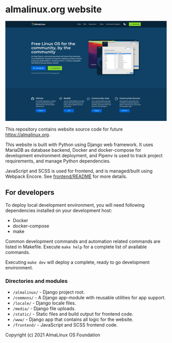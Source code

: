 # almalinux.org website

[![almalinux.org](./screenshot.png)](https://almalinux.org)

This repository contains website source code for future https://almalinux.org.

This website is built with Python using Django web framework. It uses MariaDB as database backend,
Docker and docker-compose for development environment deployment, and Pipenv is used to track project 
requirements, and manage Python dependencies.

JavaScript and SCSS is used for frontend, and is managed/built using Webpack Encore. See
[frontend/README](./frontend/README.md) for more details.

## For developers

To deploy local development environment, you will need following dependencies installed
on your development host:

- Docker
- docker-compose
- make

Common development commands and automation related commands are listed in Makefile. Execute `make help`
for a complete list of available commands.

Executing `make dev` will deploy a complete, ready to go development environment.

### Directories and modules

- `/almalinux/` - Django project root.
- `/commons/` - A Django app-module with reusable utilities for app support.
- `/locale/` - Django locale files.
- `/media/` - Django file uploads.
- `/static/` - Static files and build output for frontend code.
- `/www/` - Django app that contains all logic for the website.
- `/frontend/` - JavaScript and SCSS frontend code.


Copyright (c) 2021 AlmaLinux OS Foundation
